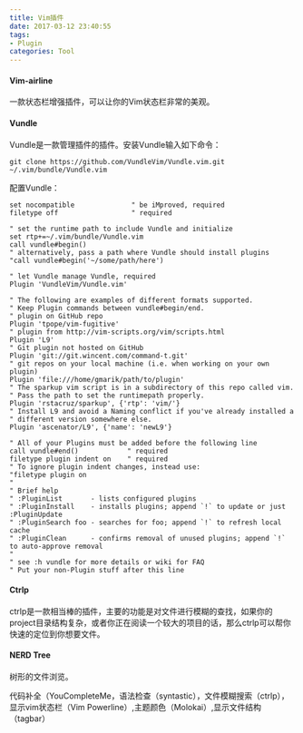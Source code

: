 ```yaml
---
title: Vim插件
date: 2017-03-12 23:40:55
tags:
- Plugin
categories: Tool
---
```


#### Vim-airline

一款状态栏增强插件，可以让你的Vim状态栏非常的美观。

<!-- more -->

#### Vundle

Vundle是一款管理插件的插件。安装Vundle输入如下命令：

```shell
git clone https://github.com/VundleVim/Vundle.vim.git ~/.vim/bundle/Vundle.vim
```

配置Vundle：

```
set nocompatible              " be iMproved, required
filetype off                  " required

" set the runtime path to include Vundle and initialize
set rtp+=~/.vim/bundle/Vundle.vim
call vundle#begin()
" alternatively, pass a path where Vundle should install plugins
"call vundle#begin('~/some/path/here')

" let Vundle manage Vundle, required
Plugin 'VundleVim/Vundle.vim'

" The following are examples of different formats supported.
" Keep Plugin commands between vundle#begin/end.
" plugin on GitHub repo
Plugin 'tpope/vim-fugitive'
" plugin from http://vim-scripts.org/vim/scripts.html
Plugin 'L9'
" Git plugin not hosted on GitHub
Plugin 'git://git.wincent.com/command-t.git'
" git repos on your local machine (i.e. when working on your own plugin)
Plugin 'file:///home/gmarik/path/to/plugin'
" The sparkup vim script is in a subdirectory of this repo called vim.
" Pass the path to set the runtimepath properly.
Plugin 'rstacruz/sparkup', {'rtp': 'vim/'}
" Install L9 and avoid a Naming conflict if you've already installed a
" different version somewhere else.
Plugin 'ascenator/L9', {'name': 'newL9'}

" All of your Plugins must be added before the following line
call vundle#end()            " required
filetype plugin indent on    " required
" To ignore plugin indent changes, instead use:
"filetype plugin on
"
" Brief help
" :PluginList       - lists configured plugins
" :PluginInstall    - installs plugins; append `!` to update or just :PluginUpdate
" :PluginSearch foo - searches for foo; append `!` to refresh local cache
" :PluginClean      - confirms removal of unused plugins; append `!` to auto-approve removal
"
" see :h vundle for more details or wiki for FAQ
" Put your non-Plugin stuff after this line
```

#### Ctrlp

ctrlp是一款相当棒的插件，主要的功能是对文件进行模糊的查找，如果你的project目录结构复杂，或者你正在阅读一个较大的项目的话，那么ctrlp可以帮你快速的定位到你想要文件。

#### NERD Tree

树形的文件浏览。


代码补全（YouCompleteMe，语法检查（syntastic），文件模糊搜索（ctrlp），显示vim状态栏（Vim Powerline）,主题颜色（Molokai）,显示文件结构（tagbar）

